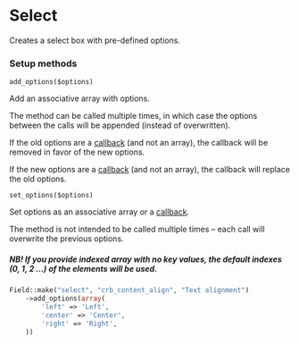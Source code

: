 # Select

Creates a select box with pre-defined options.

### Setup methods

`add_options($options)`

Add an associative array with options.

The method can be called multiple times, in which case the options between the calls will be appended (instead of overwritten).

If the old options are a [callback](http://php.net/manual/en/language.types.callable.php) (and not an array), the callback will be removed in favor of the new options.

If the new options are a [callback](http://php.net/manual/en/language.types.callable.php) (and not an array), the callback will replace the old options.

`set_options($options)`

Set options as an associative array or a [callback](http://php.net/manual/en/language.types.callable.php). 

The method is not intended to be called multiple times – each call will overwrite the previous options.

##### NB! If you provide indexed array with no key values, the default indexes **(0, 1, 2 …)** of the elements will be used.

```php
Field::make("select", "crb_content_align", "Text alignment")
	->add_options(array(
		'left' => 'Left',
		'center' => 'Center',
		'right' => 'Right',
	))
```